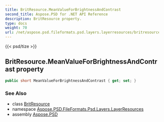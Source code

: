 ```yaml
---
title: BritResource.MeanValueForBrightnessAndContrast
second_title: Aspose.PSD for .NET API Reference
description: BritResource property. 
type: docs
weight: 70
url: /net/aspose.psd.fileformats.psd.layers.layerresources/britresource/meanvalueforbrightnessandcontrast/
---
```

{{< psd/tize >}}
## BritResource.MeanValueForBrightnessAndContrast property

```csharp
public short MeanValueForBrightnessAndContrast { get; set; }
```

### See Also

* class [BritResource](../)
* namespace [Aspose.PSD.FileFormats.Psd.Layers.LayerResources](../../britresource/)
* assembly [Aspose.PSD](../../../)


